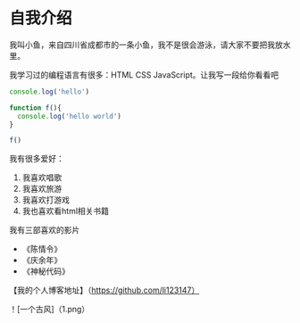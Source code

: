 # 自我介绍

我叫小鱼，来自四川省成都市的一条小鱼，我不是很会游泳，请大家不要把我放水里。

我学习过的编程语言有很多：HTML CSS JavaScript。让我写一段给你看看吧

```javascript
console.log('hello')
```
```javascript
function f(){
  console.log('hello world')
}

f()
```
  

我有很多爱好：
1. 我喜欢唱歌
2. 我喜欢旅游
3. 我喜欢打游戏
4. 我也喜欢看html相关书籍

我有三部喜欢的影片
* 《陈情令》
* 《庆余年》
* 《神秘代码》

【我的个人博客地址】（https://github.com/li123147）

！[一个古风]（1.png）

